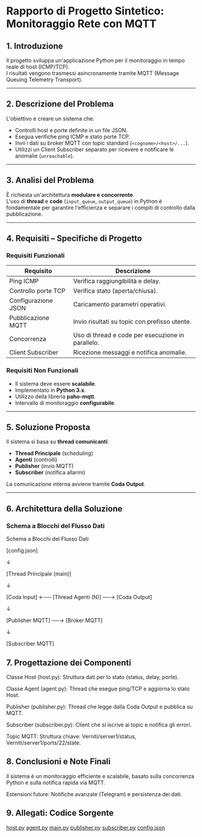 # Rapporto di Progetto Sintetico: Monitoraggio Rete con MQTT

## 1. Introduzione

Il progetto sviluppa un'applicazione Python per il monitoraggio in tempo reale di host (ICMP/TCP).  
I risultati vengono trasmessi asincronamente tramite MQTT (Message Queuing Telemetry Transport).

---

## 2. Descrizione del Problema

L'obiettivo è creare un sistema che:

- Controlli host e porte definite in un file JSON.
- Esegua verifiche ping ICMP e stato porte TCP.
- Invii i dati su broker MQTT con topic standard (`<cognome>/<host>/...`).
- Utilizzi un Client Subscriber separato per ricevere e notificare le anomalie (`unreachable`).

---

## 3. Analisi del Problema

È richiesta un'architettura **modulare e concorrente**.  
L'uso di **thread** e **code** (`input_queue`, `output_queue`) in Python è fondamentale per garantire l'efficienza e separare i compiti di controllo dalla pubblicazione.

---

## 4. Requisiti – Specifiche di Progetto

### Requisiti Funzionali

| Requisito          | Descrizione                                       |
|--------------------|---------------------------------------------------|
| Ping ICMP          | Verifica raggiungibilità e delay.                 |
| Controllo porte TCP| Verifica stato (aperta/chiusa).                   |
| Configurazione JSON| Caricamento parametri operativi.                  |
| Pubblicazione MQTT | Invio risultati su topic con prefisso utente.     |
| Concorrenza        | Uso di thread e code per esecuzione in parallelo. |
| Client Subscriber  | Ricezione messaggi e notifica anomalie.           |

### Requisiti Non Funzionali

- Il sistema deve essere **scalabile**.
- Implementato in **Python 3.x**.
- Utilizzo della libreria **paho-mqtt**.
- Intervallo di monitoraggio **configurabile**.

---

## 5. Soluzione Proposta

Il sistema si basa su **thread comunicanti**:

- **Thread Principale** (scheduling)
- **Agenti** (controlli)
- **Publisher** (invio MQTT)
- **Subscriber** (notifica allarmi)

La comunicazione interna avviene tramite **Coda Output**.

---

## 6. Architettura della Soluzione

### Schema a Blocchi del Flusso Dati


Schema a Blocchi del Flusso Dati

[config.json]

↓

[Thread Principale (main)]

↓

[Coda Input] ←── [Thread Agenti (N)] ──→ [Coda Output]

↓

[Publisher MQTT] ──→ [Broker MQTT]

↓

[Subscriber MQTT]

## 7. Progettazione dei Componenti
Classe Host (host.py): Struttura dati per lo stato (status, delay, porte).

Classe Agent (agent.py): Thread che esegue ping/TCP e aggiorna lo stato Host.

Publisher (publisher.py): Thread che legge dalla Coda Output e pubblica su MQTT.

Subscriber (subscriber.py): Client che si iscrive ai topic e notifica gli errori.

Topic MQTT: Struttura chiave: Verniti/server1/status, Verniti/server1/ports/22/state.

## 8. Conclusioni e Note Finali
Il sistema è un monitoraggio efficiente e scalabile, basato sulla concorrenza Python e sulla notifica rapida via MQTT.

Estensioni future: Notifiche avanzate (Telegram) e persistenza dei dati.

## 9. Allegati: Codice Sorgente

[host.py](host.py)
[agent.py](agent.py)
[main.py](main.py)
[publisher.py](publisher.py)
[subscriber.py](subscriber.py)
[config.json](config.json)